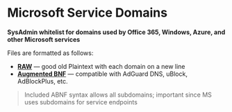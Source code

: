 # Microsoft Service Domains

**SysAdmin whitelist for domains used by Office 365, Windows, Azure, and other Microsoft services**

Files are formatted as follows:

- [**RAW**](raw.txt) — good old Plaintext with each domain on a new line
- [**Augmented BNF**](abnf.txt) — compatible with AdGuard DNS, uBlock, AdBlockPlus, etc.

> Included ABNF syntax allows all subdomains; important since MS uses subdomains for service endpoints
